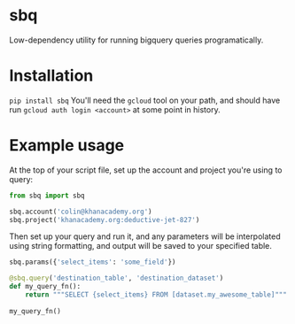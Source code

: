 # sbq
Low-dependency utility for running bigquery queries programatically.

# Installation

`pip install sbq`
You'll need the `gcloud` tool on your path, and should have run `gcloud auth login <account>` at some point in history.

# Example usage

At the top of your script file, set up the account and project you're using to query:

```python
from sbq import sbq

sbq.account('colin@khanacademy.org')
sbq.project('khanacademy.org:deductive-jet-827')
```

Then set up your query and run it, and any parameters will be interpolated using string formatting, 
and output will be saved to your specified table.

```python
sbq.params({'select_items': 'some_field'})

@sbq.query('destination_table', 'destination_dataset')
def my_query_fn():
    return """SELECT {select_items} FROM [dataset.my_awesome_table]"""
    
my_query_fn()
```
